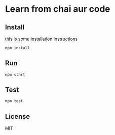 # Learn from chai aur code

## Install

this is some installation instructions

```bash
npm install
```

## Run

```bash
npm start
```

## Test

```bash
npm test
```

## License

MIT